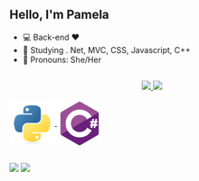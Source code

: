 ## **Hello, I'm Pamela**

- 💻  Back-end :hearts:
- 📖 Studying . Net, MVC, CSS, Javascript, C++
- 👧 Pronouns: She/Her

##

<div align="center">
  <a href="https://github.com/DevPamela">
    
  <img height="275em" src="https://github-readme-stats.vercel.app/api?username=DevPamela&show_icons=true&theme=city_lights&include_all_commits=true&count_private=true"/>
  <img height="180em" src="https://github-readme-stats.vercel.app/api/top-langs/?username=DevPamela&layout=compact&langs_count=7&theme=city_lights"/>
</div>
  <div style="display: inline_block"><br>
  <img align="center" alt="Rafa-Python" height="80" width="80" src="https://raw.githubusercontent.com/devicons/devicon/master/icons/python/python-original.svg">
  <img align="center" alt="Rafa-Csharp" height="80" width="80" src="https://raw.githubusercontent.com/devicons/devicon/master/icons/csharp/csharp-original.svg">
 
</div>
  
  ##
  <div>
  <a href = "pamelajpinheiro@gmail.com"><img src="https://img.shields.io/badge/-Gmail-%23333?style=for-the-badge&logo=gmail&logoColor=white" target="_blank"></a>
  <a href="https://www.linkedin.com/in/pamela-pinheiro/in/" target="_blank"><img src="https://img.shields.io/badge/-LinkedIn-%230077B5?style=for-the-badge&logo=linkedin&logoColor=white" target="_blank"></a> 
 
   </div>
